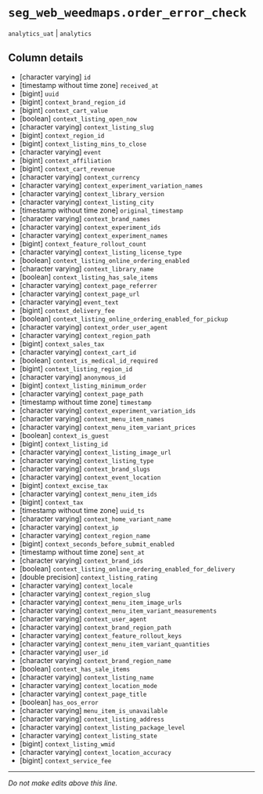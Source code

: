 # `seg_web_weedmaps.order_error_check`
`analytics_uat` | `analytics`

## Column details
* [character varying] `id`
* [timestamp without time zone] `received_at`
* [bigint]    `uuid`
* [bigint]    `context_brand_region_id`
* [bigint]    `context_cart_value`
* [boolean]   `context_listing_open_now`
* [character varying] `context_listing_slug`
* [bigint]    `context_region_id`
* [bigint]    `context_listing_mins_to_close`
* [character varying] `event`
* [bigint]    `context_affiliation`
* [bigint]    `context_cart_revenue`
* [character varying] `context_currency`
* [character varying] `context_experiment_variation_names`
* [character varying] `context_library_version`
* [character varying] `context_listing_city`
* [timestamp without time zone] `original_timestamp`
* [character varying] `context_brand_names`
* [character varying] `context_experiment_ids`
* [character varying] `context_experiment_names`
* [bigint]    `context_feature_rollout_count`
* [character varying] `context_listing_license_type`
* [boolean]   `context_listing_online_ordering_enabled`
* [character varying] `context_library_name`
* [boolean]   `context_listing_has_sale_items`
* [character varying] `context_page_referrer`
* [character varying] `context_page_url`
* [character varying] `event_text`
* [bigint]    `context_delivery_fee`
* [boolean]   `context_listing_online_ordering_enabled_for_pickup`
* [character varying] `context_order_user_agent`
* [character varying] `context_region_path`
* [bigint]    `context_sales_tax`
* [character varying] `context_cart_id`
* [boolean]   `context_is_medical_id_required`
* [bigint]    `context_listing_region_id`
* [character varying] `anonymous_id`
* [bigint]    `context_listing_minimum_order`
* [character varying] `context_page_path`
* [timestamp without time zone] `timestamp`
* [character varying] `context_experiment_variation_ids`
* [character varying] `context_menu_item_names`
* [character varying] `context_menu_item_variant_prices`
* [boolean]   `context_is_guest`
* [bigint]    `context_listing_id`
* [character varying] `context_listing_image_url`
* [character varying] `context_listing_type`
* [character varying] `context_brand_slugs`
* [character varying] `context_event_location`
* [bigint]    `context_excise_tax`
* [character varying] `context_menu_item_ids`
* [bigint]    `context_tax`
* [timestamp without time zone] `uuid_ts`
* [character varying] `context_home_variant_name`
* [character varying] `context_ip`
* [character varying] `context_region_name`
* [bigint]    `context_seconds_before_submit_enabled`
* [timestamp without time zone] `sent_at`
* [character varying] `context_brand_ids`
* [boolean]   `context_listing_online_ordering_enabled_for_delivery`
* [double precision] `context_listing_rating`
* [character varying] `context_locale`
* [character varying] `context_region_slug`
* [character varying] `context_menu_item_image_urls`
* [character varying] `context_menu_item_variant_measurements`
* [character varying] `context_user_agent`
* [character varying] `context_brand_region_path`
* [character varying] `context_feature_rollout_keys`
* [character varying] `context_menu_item_variant_quantities`
* [character varying] `user_id`
* [character varying] `context_brand_region_name`
* [boolean]   `context_has_sale_items`
* [character varying] `context_listing_name`
* [character varying] `context_location_mode`
* [character varying] `context_page_title`
* [boolean]   `has_oos_error`
* [character varying] `menu_item_is_unavailable`
* [character varying] `context_listing_address`
* [character varying] `context_listing_package_level`
* [character varying] `context_listing_state`
* [bigint]    `context_listing_wmid`
* [character varying] `context_location_accuracy`
* [bigint]    `context_service_fee`

-------------------------------------------------------------------------------
*Do not make edits above this line.*
